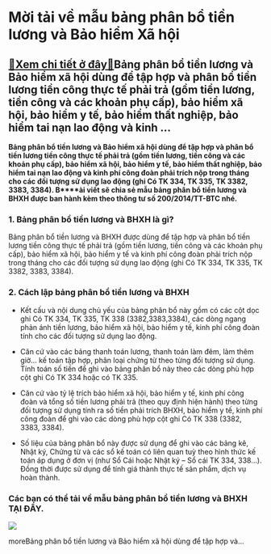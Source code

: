 Mời tải về mẫu bảng phân bổ tiền lương và Bảo hiểm Xã hội
=========================================================

[:gift:Xem chi tiết ở đây:gift:](https://hddtvn.com/moi-tai-ve-mau-bang-phan-bo-tien-luong-va-bao-hiem-xa-hoi/)Bảng phân bổ tiền lương và Bảo hiểm xã hội dùng để tập hợp và phân bổ tiền lương tiền công thực tế phải trả (gồm tiền lương, tiền công và các khoản phụ cấp), bảo hiểm xã hội, bảo hiểm y tế, bảo hiểm thất nghiệp, bảo hiểm tai nạn lao động và kinh …
-------------------------------------------------------------------------------------------------------------------------------------------------------------------------------------------------------------------------------------------------------

**Bảng phân bổ tiền lương và Bảo hiểm xã hội dùng để tập hợp và phân bổ tiền lương tiền công thực tế phải trả (gồm tiền lương, tiền công và các khoản phụ cấp), bảo hiểm xã hội, bảo hiểm y tế, bảo hiểm thất nghiệp, bảo hiểm tai nạn lao động và kinh phí công đoàn phải trích nộp trong tháng cho các đối tượng sử dụng lao động (ghi Có TK 334, TK 335, TK 3382, 3383, 3384). B****ài viết sẽ chia sẻ mẫu bảng phân bổ tiền lương và BHXH được ban hành kèm theo thông tư số 200/2014/TT-BTC nhé.**


### 1. Bảng phân bổ tiền lương và BHXH là gì?


Bảng phân bổ tiền lương và BHXH được dùng để tập hợp và phân bổ tiền lương tiền công thực tế phải trả (gồm tiền lương, tiền công và các khoản phụ cấp), bảo hiểm xã hội, bảo hiểm y tế và kinh phí công đoàn phải trích nộp trong tháng cho các đối tượng sử dụng lao động (ghi Có TK 334, TK 335, TK 3382, 3383, 3384).


### 2. Cách lập bảng phân bổ tiền lương và BHXH




* Kết cấu và nội dung chủ yếu của bảng phân bổ này gồm có các cột dọc ghi Có TK 334, TK 335, TK 338 (3382,3383,3384), các dòng ngang phản ánh tiền lương, bảo hiểm xã hội, bảo hiểm y tế, kinh phí công đoàn tính cho các đối tượng sử dụng lao động.

* Căn cứ vào các bảng thanh toán lương, thanh toán làm đêm, làm thêm giờ… kế toán tập hợp, phân loại chứng từ theo từng đối tượng sử dụng. Tính toán số tiền để ghi vào bảng phân bổ này theo các dòng phù hợp cột ghi Có TK 334 hoặc có TK 335.

* Căn cứ vào tỷ lệ trích bảo hiểm xã hội, bảo hiểm y tế, kinh phí công đoàn và tổng số tiền lương phải trả (theo quy định hiện hành) theo từng đối tượng sử dụng tính ra số tiền phải trích BHXH, bảo hiểm y tế, kinh phí công đoàn để ghi vào các dòng phù hợp cột ghi Có TK 338 (3382, 3383, 3384).

* Số liệu của bảng phân bổ này được sử dụng để ghi vào các bảng kê, Nhật ký, Chứng từ và các sổ kế toán có liên quan tuỳ theo hình thức kế toán áp dụng ở đơn vị (như Sổ Cái hoặc Nhật ký – Sổ cái TK 334, 338…). Đồng thời được sử dụng để tính giá thành thực tế sản phẩm, dịch vụ hoàn thành.



### Các bạn có thể tải về mẫu bảng phân bổ tiền lương và BHXH **TẠI ĐÂY**.


![](https://hddtvn.com/wp-content/uploads/2021/01/40-1.png)


moreBảng phân bổ tiền lương và Bảo hiểm xã hội dùng để tập hợp và…

